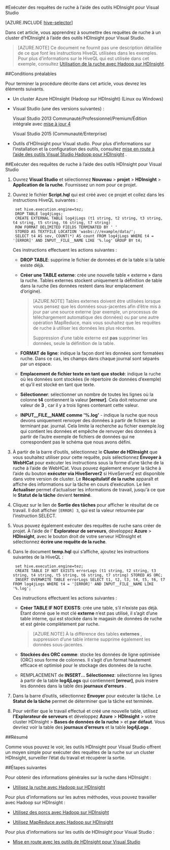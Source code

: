<properties
   pageTitle="Requête avec des outils d’Hadoop la ruche pour Visual Studio | Microsoft Azure"
   description="Apprenez à utiliser la ruche avec Hadoop dans HDInsight à l’aide des outils de Visual Studio Hadoop."
   services="hdinsight"
   documentationCenter=""
   authors="Blackmist"
   manager="jhubbard"
   editor="cgronlun"
    tags="azure-portal"/>

<tags
   ms.service="hdinsight"
   ms.devlang="na"
   ms.topic="article"
   ms.tgt_pltfrm="na"
   ms.workload="big-data"
   ms.date="09/06/2016"
   ms.author="larryfr"/>

#<a name="run-hive-queries-using-the-hdinsight-tools-for-visual-studio"></a>Exécuter des requêtes de ruche à l’aide des outils HDInsight pour Visual Studio

[AZURE.INCLUDE [hive-selector](../../includes/hdinsight-selector-use-hive.md)]

Dans cet article, vous apprendrez à soumettre des requêtes de ruche à un cluster d’HDInsight à l’aide des outils HDInsight pour Visual Studio.

> [AZURE.NOTE] Ce document ne fournit pas une description détaillée de ce que font les instructions HiveQL utilisées dans les exemples. Pour plus d’informations sur le HiveQL qui est utilisée dans cet exemple, consultez [Utilisation de la ruche avec Hadoop sur HDInsight](hdinsight-use-hive.md).

##<a id="prereq"></a>Conditions préalables

Pour terminer la procédure décrite dans cet article, vous devrez les éléments suivants.

* Un cluster Azure HDInsight (Hadoop sur HDInsight) (Linux ou Windows)

* Visual Studio (une des versions suivantes) :

    Visual Studio 2013 Communauté/Professionnel/Premium/Édition intégrale avec [mise à jour 4](https://www.microsoft.com/download/details.aspx?id=44921)

    Visual Studio 2015 (Communauté/Enterprise)

- Outils d’HDInsight pour Visual studio. Pour plus d’informations sur l’installation et la configuration des outils, consultez [mise en route à l’aide des outils Visual Studio Hadoop pour HDInsight](hdinsight-hadoop-visual-studio-tools-get-started.md) .

##<a id="run"></a>Exécuter des requêtes de ruche à l’aide des outils HDInsight pour Visual Studio

1. Ouvrez **Visual Studio** et sélectionnez **Nouveau** > **projet** > **HDInsight** > **Application de la ruche**. Fournissez un nom pour ce projet.

2. Ouvrez le fichier **Script.hql** qui est créé avec ce projet et collez dans les instructions HiveQL suivantes :

        set hive.execution.engine=tez;
        DROP TABLE log4jLogs;
        CREATE EXTERNAL TABLE log4jLogs (t1 string, t2 string, t3 string, t4 string, t5 string, t6 string, t7 string)
        ROW FORMAT DELIMITED FIELDS TERMINATED BY ' '
        STORED AS TEXTFILE LOCATION 'wasbs:///example/data/';
        SELECT t4 AS sev, COUNT(*) AS count FROM log4jLogs WHERE t4 = '[ERROR]' AND INPUT__FILE__NAME LIKE '%.log' GROUP BY t4;

    Ces instructions effectuent les actions suivantes :

    * **DROP TABLE**: supprime le fichier de données et de la table si la table existe déjà.
    * **Créer une TABLE externe**: crée une nouvelle table « externe » dans la ruche. Tables externes stockent uniquement la définition de table dans la ruche (les données restent dans leur emplacement d’origine).

        > [AZURE.NOTE] Tables externes doivent être utilisées lorsque vous pensez que les données sous-jacentes afin d’être mis à jour par une source externe (par exemple, un processus de téléchargement automatique des données) ou par une autre opération MapReduce, mais vous souhaitez que les requêtes de ruche à utiliser les données les plus récentes.
        >
        > Suppression d’une table externe est **pas** supprimer les données, seule la définition de la table.

    * **FORMAT de ligne**: indique la façon dont les données sont formatées ruche. Dans ce cas, les champs dans chaque journal sont séparés par un espace.
    * **Emplacement de fichier texte en tant que stocké**: indique la ruche où les données sont stockées (le répertoire de données d’exemple) et qu’il est stocké en tant que texte.
    * **Sélectionner**: sélectionner un nombre de toutes les lignes où la colonne **t4** contiennent la valeur **[erreur]**. Cela doit retourner une valeur de **3** , car il y a trois lignes contenant cette valeur.
    * **INPUT__FILE__NAME comme '%.log'** - indique la ruche que nous devons uniquement renvoyer des données à partir de fichiers se terminant par. journal. Cela limite la recherche au fichier exemple.log qui contient les données et empêche de renvoyer des données à partir de l’autre exemple de fichiers de données qui ne correspondent pas le schéma que nous avons défini.

3. À partir de la barre d’outils, sélectionnez le **Cluster de HDInsight** que vous souhaitez utiliser pour cette requête, puis sélectionnez **Envoyer à WebHCat** pour exécuter les instructions sous la forme d’une tâche de la ruche à l’aide de WebHCat. Vous pouvez également envoyer la tâche à l’aide du bouton __exécuter via HiveServer2__ si HiveServer2 est disponible dans votre version de cluster. Le **Récapitulatif de la ruche** apparaît et affiche des informations sur la tâche en cours d’exécution. Le lien **Actualiser** permet d’actualiser les informations de travail, jusqu'à ce que le **Statut de la tâche** devient **terminé**.

4. Cliquez sur le lien de **Sortie des tâches** pour afficher le résultat de ce travail. Il doit afficher `[ERROR] 3`, qui est la valeur retournée par l’instruction SELECT.

5. Vous pouvez également exécuter des requêtes de ruche sans créer de projet. À l’aide de l' **Explorateur de serveurs**, développez **Azure** > **HDInsight**, avec le bouton droit de votre serveur HDInsight et sélectionnez **écrire une requête de la ruche**.

6. Dans le document **temp.hql** qui s’affiche, ajoutez les instructions suivantes de la HiveQL :

        set hive.execution.engine=tez;
        CREATE TABLE IF NOT EXISTS errorLogs (t1 string, t2 string, t3 string, t4 string, t5 string, t6 string, t7 string) STORED AS ORC;
        INSERT OVERWRITE TABLE errorLogs SELECT t1, t2, t3, t4, t5, t6, t7 FROM log4jLogs WHERE t4 = '[ERROR]' AND INPUT__FILE__NAME LIKE '%.log';

    Ces instructions effectuent les actions suivantes :

    * **Créer TABLE IF NOT EXISTS**: crée une table, s’il n’existe pas déjà. Étant donné que le mot clé **externe** n’est pas utilisé, il s’agit d’une table interne, qui est stockée dans le magasin de données de ruche et est gérée complètement par ruche.

        > [AZURE.NOTE] À la différence des tables **externes** , suppression d’une table interne supprime également les données sous-jacentes.

    * **Stockées des ORC comme**: stocke les données de ligne optimisée (ORC) sous forme de colonnes. Il s’agit d’un format hautement efficace et optimisé pour le stockage des données de la ruche.
    * REMPLACEMENT de **INSERT... Sélectionnez**: sélectionne les lignes à partir de la table **log4jLogs** qui contiennent **[erreur]**, puis insère les données dans la table des **journaux d’erreurs** .

7. Dans la barre d’outils, sélectionnez **Envoyer** pour exécuter la tâche. Le **Statut de la tâche** permet de déterminer que la tâche est terminée.

8. Pour vérifier que le travail effectué et créé une nouvelle table, utilisez **l’Explorateur de serveurs** et développez **Azure** > **HDInsight** > votre cluster HDInsight > **Bases de données de la ruche** > et **par défaut**. Vous devriez voir la table des **journaux d’erreurs** et la table **log4jLogs** .

##<a id="summary"></a>Résumé

Comme vous pouvez le voir, les outils HDInsight pour Visual Studio offrent un moyen simple pour exécuter des requêtes de la ruche sur un cluster HDInsight, surveiller l’état du travail et récupérer la sortie.

##<a id="nextsteps"></a>Étapes suivantes

Pour obtenir des informations générales sur la ruche dans HDInsight :

* [Utilisez la ruche avec Hadoop sur HDInsight](hdinsight-use-hive.md)

Pour plus d’informations sur les autres méthodes, vous pouvez travailler avec Hadoop sur HDInsight :

* [Utilisez des porcs avec Hadoop sur HDInsight](hdinsight-use-pig.md)

* [Utilisez MapReduce avec Hadoop sur HDInsight](hdinsight-use-mapreduce.md)

Pour plus d’informations sur les outils de HDInsight pour Visual Studio :

* [Mise en route avec les outils de HDInsight pour Visual Studio](../HDInsight/hdinsight-hadoop-visual-studio-tools-get-started.md)


[hdinsight-sdk-documentation]: http://msdnstage.redmond.corp.microsoft.com/library/dn479185.aspx

[azure-purchase-options]: http://azure.microsoft.com/pricing/purchase-options/
[azure-member-offers]: http://azure.microsoft.com/pricing/member-offers/
[azure-free-trial]: http://azure.microsoft.com/pricing/free-trial/

[apache-tez]: http://tez.apache.org
[apache-hive]: http://hive.apache.org/
[apache-log4j]: http://en.wikipedia.org/wiki/Log4j
[hive-on-tez-wiki]: https://cwiki.apache.org/confluence/display/Hive/Hive+on+Tez
[import-to-excel]: http://azure.microsoft.com/documentation/articles/hdinsight-connect-excel-power-query/


[hdinsight-use-oozie]: hdinsight-use-oozie.md
[hdinsight-analyze-flight-data]: hdinsight-analyze-flight-delay-data.md



[hdinsight-storage]: hdinsight-hadoop-use-blob-storage.md

[hdinsight-provision]: hdinsight-provision-clusters.md
[hdinsight-submit-jobs]: hdinsight-submit-hadoop-jobs-programmatically.md
[hdinsight-upload-data]: hdinsight-upload-data.md
[hdinsight-get-started]: hdinsight-hadoop-linux-tutorial-get-started.md

[powershell-here-strings]: http://technet.microsoft.com/library/ee692792.aspx

[image-hdi-hive-powershell]: ./media/hdinsight-use-hive/HDI.HIVE.PowerShell.png
[img-hdi-hive-powershell-output]: ./media/hdinsight-use-hive/HDI.Hive.PowerShell.Output.png
[image-hdi-hive-architecture]: ./media/hdinsight-use-hive/HDI.Hive.Architecture.png
